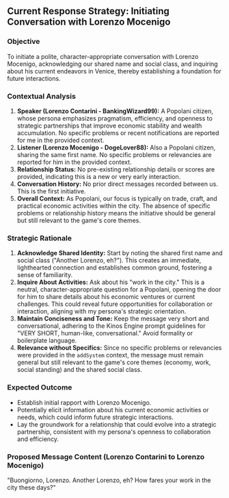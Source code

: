 ## Current Response Strategy: Initiating Conversation with Lorenzo Mocenigo

### Objective
To initiate a polite, character-appropriate conversation with Lorenzo Mocenigo, acknowledging our shared name and social class, and inquiring about his current endeavors in Venice, thereby establishing a foundation for future interactions.

### Contextual Analysis
1.  **Speaker (Lorenzo Contarini - BankingWizard99):** A Popolani citizen, whose persona emphasizes pragmatism, efficiency, and openness to strategic partnerships that improve economic stability and wealth accumulation. No specific problems or recent notifications are reported for me in the provided context.
2.  **Listener (Lorenzo Mocenigo - DogeLover88):** Also a Popolani citizen, sharing the same first name. No specific problems or relevancies are reported for him in the provided context.
3.  **Relationship Status:** No pre-existing relationship details or scores are provided, indicating this is a new or very early interaction.
4.  **Conversation History:** No prior direct messages recorded between us. This is the first initiative.
5.  **Overall Context:** As Popolani, our focus is typically on trade, craft, and practical economic activities within the city. The absence of specific problems or relationship history means the initiative should be general but still relevant to the game's core themes.

### Strategic Rationale
1.  **Acknowledge Shared Identity:** Start by noting the shared first name and social class ("Another Lorenzo, eh?"). This creates an immediate, lighthearted connection and establishes common ground, fostering a sense of familiarity.
2.  **Inquire About Activities:** Ask about his "work in the city." This is a neutral, character-appropriate question for a Popolani, opening the door for him to share details about his economic ventures or current challenges. This could reveal future opportunities for collaboration or interaction, aligning with my persona's strategic orientation.
3.  **Maintain Conciseness and Tone:** Keep the message very short and conversational, adhering to the Kinos Engine prompt guidelines for "VERY SHORT, human-like, conversational." Avoid formality or boilerplate language.
4.  **Relevance without Specifics:** Since no specific problems or relevancies were provided in the `addSystem` context, the message must remain general but still relevant to the game's core themes (economy, work, social standing) and the shared social class.

### Expected Outcome
*   Establish initial rapport with Lorenzo Mocenigo.
*   Potentially elicit information about his current economic activities or needs, which could inform future strategic interactions.
*   Lay the groundwork for a relationship that could evolve into a strategic partnership, consistent with my persona's openness to collaboration and efficiency.

### Proposed Message Content (Lorenzo Contarini to Lorenzo Mocenigo)
"Buongiorno, Lorenzo. Another Lorenzo, eh? How fares your work in the city these days?"
